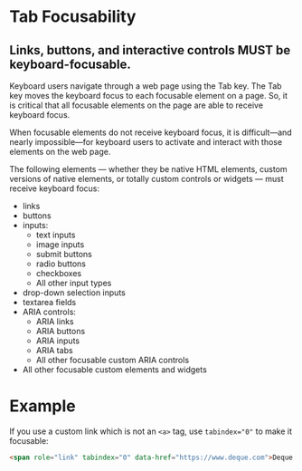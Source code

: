 # Tab Focusability

## Links, buttons, and interactive controls MUST be keyboard-focusable.

Keyboard users navigate through a web page using the Tab key. The Tab key moves the keyboard focus to each focusable element on a page. So, it is critical that all focusable elements on the page are able to receive keyboard focus.

When focusable elements do not receive keyboard focus, it is difficult—and nearly impossible—for keyboard users to activate and interact with those elements on the web page.

The following elements — whether they be native HTML elements, custom versions of native elements, or totally custom controls or widgets — must receive keyboard focus:

- links
- buttons
- inputs:
  - text inputs
  - image inputs
  - submit buttons
  - radio buttons
  - checkboxes
  - All other input types
- drop-down selection inputs
- textarea fields
- ARIA controls:
  - ARIA links
  - ARIA buttons
  - ARIA inputs
  - ARIA tabs
  - All other focusable custom ARIA controls
- All other focusable custom elements and widgets

# Example

If you use a custom link which is not an `<a>` tag, use `tabindex="0"` to make it focusable:

```html
<span role="link" tabindex="0" data-href="https://www.deque.com">Deque.com</span>
```

